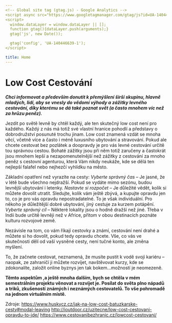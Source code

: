 ```yaml
---
<!-- Global site tag (gtag.js) - Google Analytics -->
<script async src="https://www.googletagmanager.com/gtag/js?id=UA-140446639-1"></script>
<script>
  window.dataLayer = window.dataLayer || [];
  function gtag(){dataLayer.push(arguments);}
  gtag('js', new Date());

  gtag('config', 'UA-140446639-1');
</script>

title: Home
---
```


# Low Cost Cestování

***Chci informovat a především donutit k přemýšlení širší skupinu, hlavně mladých, lidí, aby se vnesly do vědomí výhody a zážitky levného cestování, díky kterému se dá také poznat svět (a často mnohem víc než za hrůzu peněz).***

Jezdit po světě levně by chtěl každý, ale ten skutečný low cost není pro každého. Každý z nás má totiž své vlastní hranice pohodlí a představy o dobrodružství posunuté trochu jinam. Low cost znamená vzdát se mnoha věcí, včetně více a často i méně luxusního ubytování a stravování. Pokud ale chcete cestovat bez pozlátek a doopravdy je pro vás levné cestování určitě tou správnou cestou. Bohaté zážitky jsou při něm totiž zaručeny a častokrát jsou mnohem lepší a nezapomenutelnější než zážitky z cestování za mnoho peněz s cestovní agenturou, která Vám nikdy neukáže, kde se dělá ten nejlepší falafel nebo nejhezčí vyhlídku na město.

Základní opatření než vyrazíte na cesty: *Vyberte správný čas* – Je jasné, že v létě bude všechno nejdražší. Pokud se vydáte mimo sezónu, budou levnější ubytování i letenky.
*Nastavte si rozpočet* – Je důležité vědět, kolik si můžete dovolit utratit. Sledujte, kolik vám ještě zbývá, a kupujte opravdu jen to, co je pro vás opravdu nepostradatelné. To je však individuální. Pro někoho je důležitější dobré ubytování, jiný cestuje za kurzem potápění.
*Vyberte správný cíl* – Některé lokality jsou o hodně dražší než jiné. Třeba v Indii bude určitě levněji než v Africe, přitom v obou destinacích poznáte kulturu rozvojové země.

Nezávisle na tom, co vám říkají cestovky a známí, cestování není drahé a můžete si ho dovolit, pokud tedy opravdu chcete. Vše, co vás ve skutečnosti dělí od vaší vysněné cesty, není tučné konto, ale změna myšlení.

To, že začnete cestovat, neznamená, že musíte pustit k vodě svojí kariéru – naopak, ze zahraničí ji můžete rozvíjet, navštěvovat kurzy, kde se zdokonalíte, založit online byznys jen tak bokem…možností je neomezeně.

**Těmto aspektům ,a ještě mnoha dalším, bych se chtěla v mém semestrálním projektu věnovat a rozvíjet je. Posílat do světa plno nápadů a triků, zkušeností známých i neznámých cestovatelů. To vše pohromadě na jednom virtuálním místě.**

Zdroje:
https://www.huskycz.cz/jak-na-low-cost-batuzkarske-cesty#modal-leaving
http://ioutdoor.cz/uzitecne/low-cost-cestovani-opravdu-to-jde/
https://www.cestovanibezhranic.cz/lowcost-cestovani/
